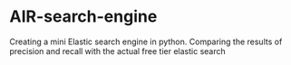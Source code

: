 # AIR-search-engine

Creating a mini Elastic search engine in python. Comparing the results of precision and recall with the actual free tier elastic search
